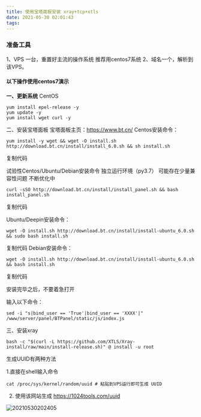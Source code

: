 ```yaml
---
title: 使用宝塔面板安装 xray+tcp+xtls
date: 2021-05-30 02:01:43
tags:
---
```


### 准备工具

1、VPS 一台，重置好主流的操作系统
推荐用centos7系统
2、域名一个，解析到该VPS。

#### 以下操作使用centos7演示

**一、更新系统**
CentOS
```
yum install epel-release -y
yum update -y
yum install wget curl -y
```
二、安装宝塔面板
宝塔面板主页：https://www.bt.cn/
Centos安装命令：
```
yum install -y wget && wget -O install.sh http://download.bt.cn/install/install_6.0.sh && sh install.sh
```
复制代码

试验性Centos/Ubuntu/Debian安装命令 独立运行环境（py3.7） 可能存在少量兼容性问题 不断优化中  
```
curl -sSO http://download.bt.cn/install/install_panel.sh && bash install_panel.sh
```
复制代码

Ubuntu/Deepin安装命令：
```
wget -O install.sh http://download.bt.cn/install/install-ubuntu_6.0.sh && sudo bash install.sh
```
复制代码
Debian安装命令：
```
wget -O install.sh http://download.bt.cn/install/install-ubuntu_6.0.sh && bash install.sh
```
复制代码

安装完毕之后，不要着急打开

输入以下命令：
```
sed -i "s|bind_user == 'True'|bind_user == 'XXXX'|" /www/server/panel/BTPanel/static/js/index.js
```

三、安装xray

```
bash -c "$(curl -L https://github.com/XTLS/Xray-install/raw/main/install-release.sh)" @ install -u root

```
生成UUID有两种方法

1.直接在shell输入命令
```
cat /proc/sys/kernel/random/uuid # 粘贴到VPS运行即可生成 UUID
```
2. 使用该网站生成  https://1024tools.com/uuid


![20210530202405](https://cdn.jsdelivr.net/gh/jth445600/picgo@master/img/20210530202405.png)

































